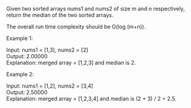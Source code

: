 Given two sorted arrays nums1 and nums2 of size m and n respectively, return the median of the two sorted arrays.

The overall run time complexity should be O(log (m+n)).

Example 1:

Input: nums1 = [1,3], nums2 = [2]\
Output: 2.00000\
Explanation: merged array = [1,2,3] and median is 2.

Example 2:

Input: nums1 = [1,2], nums2 = [3,4]\
Output: 2.50000\
Explanation: merged array = [1,2,3,4] and median is (2 + 3) / 2 = 2.5.
